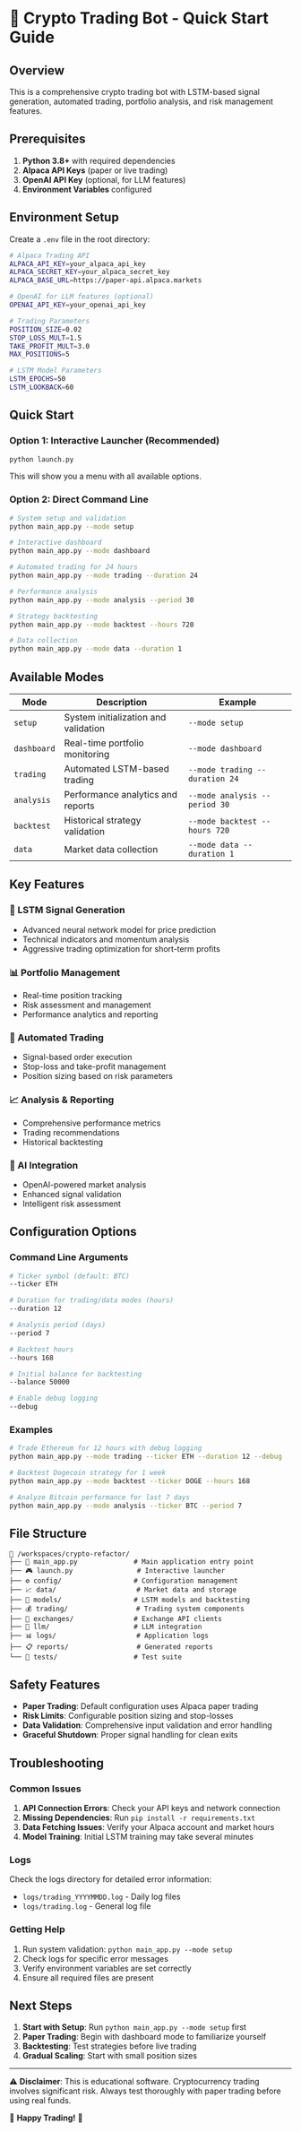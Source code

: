 # 🚀 Crypto Trading Bot - Quick Start Guide

## Overview

This is a comprehensive crypto trading bot with LSTM-based signal generation, automated trading, portfolio analysis, and risk management features.

## Prerequisites

1. **Python 3.8+** with required dependencies
2. **Alpaca API Keys** (paper or live trading)
3. **OpenAI API Key** (optional, for LLM features)
4. **Environment Variables** configured

## Environment Setup

Create a `.env` file in the root directory:

```bash
# Alpaca Trading API
ALPACA_API_KEY=your_alpaca_api_key
ALPACA_SECRET_KEY=your_alpaca_secret_key
ALPACA_BASE_URL=https://paper-api.alpaca.markets

# OpenAI for LLM features (optional)
OPENAI_API_KEY=your_openai_api_key

# Trading Parameters
POSITION_SIZE=0.02
STOP_LOSS_MULT=1.5
TAKE_PROFIT_MULT=3.0
MAX_POSITIONS=5

# LSTM Model Parameters
LSTM_EPOCHS=50
LSTM_LOOKBACK=60
```

## Quick Start

### Option 1: Interactive Launcher (Recommended)

```bash
python launch.py
```

This will show you a menu with all available options.

### Option 2: Direct Command Line

```bash
# System setup and validation
python main_app.py --mode setup

# Interactive dashboard
python main_app.py --mode dashboard

# Automated trading for 24 hours
python main_app.py --mode trading --duration 24

# Performance analysis
python main_app.py --mode analysis --period 30

# Strategy backtesting
python main_app.py --mode backtest --hours 720

# Data collection
python main_app.py --mode data --duration 1
```

## Available Modes

| Mode | Description | Example |
|------|-------------|---------|
| `setup` | System initialization and validation | `--mode setup` |
| `dashboard` | Real-time portfolio monitoring | `--mode dashboard` |
| `trading` | Automated LSTM-based trading | `--mode trading --duration 24` |
| `analysis` | Performance analytics and reports | `--mode analysis --period 30` |
| `backtest` | Historical strategy validation | `--mode backtest --hours 720` |
| `data` | Market data collection | `--mode data --duration 1` |

## Key Features

### 🤖 LSTM Signal Generation
- Advanced neural network model for price prediction
- Technical indicators and momentum analysis
- Aggressive trading optimization for short-term profits

### 📊 Portfolio Management
- Real-time position tracking
- Risk assessment and management
- Performance analytics and reporting

### 🔄 Automated Trading
- Signal-based order execution
- Stop-loss and take-profit management
- Position sizing based on risk parameters

### 📈 Analysis & Reporting
- Comprehensive performance metrics
- Trading recommendations
- Historical backtesting

### 🧠 AI Integration
- OpenAI-powered market analysis
- Enhanced signal validation
- Intelligent risk assessment

## Configuration Options

### Command Line Arguments

```bash
# Ticker symbol (default: BTC)
--ticker ETH

# Duration for trading/data modes (hours)
--duration 12

# Analysis period (days)
--period 7

# Backtest hours
--hours 168

# Initial balance for backtesting
--balance 50000

# Enable debug logging
--debug
```

### Examples

```bash
# Trade Ethereum for 12 hours with debug logging
python main_app.py --mode trading --ticker ETH --duration 12 --debug

# Backtest Dogecoin strategy for 1 week
python main_app.py --mode backtest --ticker DOGE --hours 168

# Analyze Bitcoin performance for last 7 days
python main_app.py --mode analysis --ticker BTC --period 7
```

## File Structure

```
📁 /workspaces/crypto-refactor/
├── 🚀 main_app.py              # Main application entry point
├── 🎮 launch.py                # Interactive launcher
├── ⚙️ config/                  # Configuration management
├── 📈 data/                    # Market data and storage
├── 🧠 models/                  # LSTM models and backtesting
├── 💰 trading/                 # Trading system components
├── 🔗 exchanges/               # Exchange API clients
├── 🤖 llm/                     # LLM integration
├── 📊 logs/                    # Application logs
├── 📋 reports/                 # Generated reports
└── 🧪 tests/                   # Test suite
```

## Safety Features

- **Paper Trading**: Default configuration uses Alpaca paper trading
- **Risk Limits**: Configurable position sizing and stop-losses
- **Data Validation**: Comprehensive input validation and error handling
- **Graceful Shutdown**: Proper signal handling for clean exits

## Troubleshooting

### Common Issues

1. **API Connection Errors**: Check your API keys and network connection
2. **Missing Dependencies**: Run `pip install -r requirements.txt`
3. **Data Fetching Issues**: Verify your Alpaca account and market hours
4. **Model Training**: Initial LSTM training may take several minutes

### Logs

Check the logs directory for detailed error information:
- `logs/trading_YYYYMMDD.log` - Daily log files
- `logs/trading.log` - General log file

### Getting Help

1. Run system validation: `python main_app.py --mode setup`
2. Check logs for specific error messages
3. Verify environment variables are set correctly
4. Ensure all required files are present

## Next Steps

1. **Start with Setup**: Run `python main_app.py --mode setup` first
2. **Paper Trading**: Begin with dashboard mode to familiarize yourself
3. **Backtesting**: Test strategies before live trading
4. **Gradual Scaling**: Start with small position sizes

---

⚠️ **Disclaimer**: This is educational software. Cryptocurrency trading involves significant risk. Always test thoroughly with paper trading before using real funds.

🎯 **Happy Trading!** 🚀
